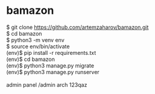 # bamazon
$ git clone https://github.com/artemzaharov/bamazon.git
<br>
$ cd bamazon
<br>
$ python3 -m venv env
<br>
$ source env/bin/activate
<br>
(env)$ pip install -r requirements.txt
<br>
(env)$ cd bamazon
<br>
(env)$ python3 manage.py migrate
<br>
(env)$ python3 manage.py runserver
<br>
<br>
admin panel /admin
arch
123qaz
